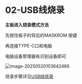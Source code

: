 # 02-USB线烧录

**主板进入烧录模式方法**

先按住板子的背后的MASKROM 按键

再连接TYPE-C口和电脑

电脑设备管理器有识别设备即可

![image-20250520103642466](http://tanzhtanzh.oss-cn-shenzhen.aliyuncs.com/img/image-20250520103642466.png)

烧录步骤详见[USB线烧录](..\..\..\common\zh\全志烧录\USB线烧录.md)

